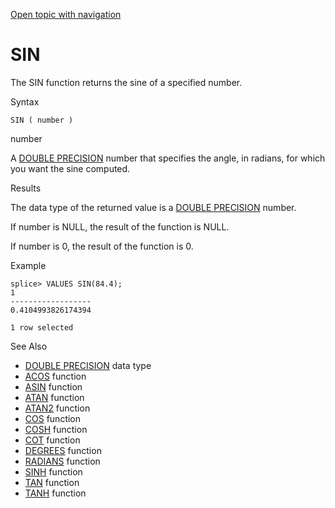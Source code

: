 [Open topic with navigation](../../../index.html#Shared/SQLReference/BuiltInFcns/Sin.html)

<a href="" id="BuiltInFcns.Sin"></a>[]()SIN
===========================================

The <span class="CodeFont">SIN</span> function returns the sine of a specified number.

Syntax

``` FcnSyntax
SIN ( number )
```

number

A [<span class="CodeFont">DOUBLE PRECISION</span>](../DataTypes/DoublePrecision.html) number that specifies the angle, in radians, for which you want the sine computed.

Results

The data type of the returned value is a [<span class="CodeFont">DOUBLE PRECISION</span>](../DataTypes/DoublePrecision.html) number.

If <span class="ItalicFont">number</span> is <span class="CodeFont">NULL</span>, the result of the function is <span class="CodeFont">NULL</span>.

If <span class="ItalicFont">number</span> is <span class="CodeFont">0</span>, the result of the function is <span class="CodeFont">0</span>.

Example

``` Example
splice> VALUES SIN(84.4);
1
------------------
0.4104993826174394

1 row selected
```

See Also

-   [<span class="CodeFont">DOUBLE PRECISION</span>](../DataTypes/DoublePrecision.html) data type
-   [<span class="CodeFont">ACOS</span>](Acos.html) function
-   [<span class="CodeFont">ASIN</span>](Asin.html) function
-   [<span class="CodeFont">ATAN</span>](Atan.html) function
-   [<span class="CodeFont">ATAN2</span>](Atan2.html) function
-   [<span class="CodeFont">COS</span>](Cos.html) function
-   [<span class="CodeFont">COSH</span>](Cosh.html) function
-   [<span class="CodeFont">COT</span>](Cot.html) function
-   [<span class="CodeFont">DEGREES</span>](Degrees.html) function
-   [<span class="CodeFont">RADIANS</span>](Radians.html) function
-   [<span class="CodeFont">SINH</span>](Sinh.html) function
-   [<span class="CodeFont">TAN</span>](Tan.html) function
-   [<span class="CodeFont">TANH</span>](Tanh.html) function

 


